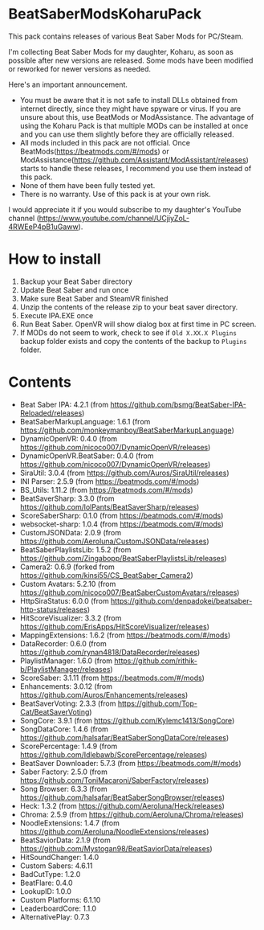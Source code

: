 # BeatSaberModsKoharuPack
This pack contains releases of various Beat Saber Mods for PC/Steam.

I'm collecting Beat Saber Mods for my daughter, Koharu, as soon as possible after new versions are released.
Some mods have been modified or reworked for newer versions as needed.

Here's an important announcement.
* You must be aware that it is not safe to install DLLs obtained from internet directly, since they might have spyware or virus. If you are unsure about this, use BeatMods or ModAssistance.  The advantage of using the Koharu Pack is that multiple MODs can be installed at once and you can use them slightly before they are officially released.
* All mods included in this pack are not official. Once BeatMods(https://beatmods.com/#/mods) or ModAssistance(https://github.com/Assistant/ModAssistant/releases) starts to handle these releases, I recommend you use them instead of this pack.
* None of them have been fully tested yet.
* There is no warranty. Use of this pack is at your own risk.

I would appreciate it if you would subscribe to my daughter's YouTube channel (https://www.youtube.com/channel/UCjiyZoL-4RWEeP4pB1uGaww).

# How to install

1. Backup your Beat Saber directory
2. Update Beat Saber and run once
3. Make sure Beat Saber and SteamVR finished
4. Unzip the contents of the release zip to your beat saver directory.
5. Execute IPA.EXE once
6. Run Beat Saber. OpenVR will show dialog box at first time in PC screen.
7. If MODs do not seem to work, check to see if `Old X.XX.X Plugins` backup folder exists and copy the contents of the backup to `Plugins` folder.

# Contents

* Beat Saber IPA: 4.2.1 (from https://github.com/bsmg/BeatSaber-IPA-Reloaded/releases)
* BeatSaberMarkupLanguage: 1.6.1 (from https://github.com/monkeymanboy/BeatSaberMarkupLanguage)
* DynamicOpenVR: 0.4.0 (from https://github.com/nicoco007/DynamicOpenVR/releases)
* DynamicOpenVR.BeatSaber: 0.4.0 (from https://github.com/nicoco007/DynamicOpenVR/releases)
* SiraUtil: 3.0.4 (from https://github.com/Auros/SiraUtil/releases)
* INI Parser: 2.5.9 (from https://beatmods.com/#/mods)
* BS_Utils: 1.11.2 (from https://beatmods.com/#/mods)
* BeatSaverSharp: 3.3.0 (from https://github.com/lolPants/BeatSaverSharp/releases)
* ScoreSaberSharp: 0.1.0 (from https://beatmods.com/#/mods)
* websocket-sharp: 1.0.4 (from https://beatmods.com/#/mods)
* CustomJSONData: 2.0.9 (from https://github.com/Aeroluna/CustomJSONData/releases)
* BeatSaberPlaylistsLib: 1.5.2 (from https://github.com/Zingabopp/BeatSaberPlaylistsLib/releases)
* Camera2: 0.6.9 (forked from https://github.com/kinsi55/CS_BeatSaber_Camera2)
* Custom Avatars: 5.2.10 (from https://github.com/nicoco007/BeatSaberCustomAvatars/releases)
* HttpSiraStatus: 6.0.0 (from https://github.com/denpadokei/beatsaber-http-status/releases)
* HitScoreVisualizer: 3.3.2 (from https://github.com/ErisApps/HitScoreVisualizer/releases)
* MappingExtensions: 1.6.2 (from https://beatmods.com/#/mods)
* DataRecorder: 0.6.0 (from https://github.com/rynan4818/DataRecorder/releases)
* PlaylistManager: 1.6.0 (from https://github.com/rithik-b/PlaylistManager/releases)
* ScoreSaber: 3.1.11 (from https://beatmods.com/#/mods)
* Enhancements: 3.0.12 (from https://github.com/Auros/Enhancements/releases)
* BeatSaverVoting: 2.3.3 (from https://github.com/Top-Cat/BeatSaverVoting)
* SongCore: 3.9.1 (from https://github.com/Kylemc1413/SongCore)
* SongDataCore: 1.4.6 (from https://github.com/halsafar/BeatSaberSongDataCore/releases)
* ScorePercentage: 1.4.9 (from https://github.com/Idlebawb/ScorePercentage/releases) 
* BeatSaver Downloader: 5.7.3 (from https://beatmods.com/#/mods)
* Saber Factory: 2.5.0 (from https://github.com/ToniMacaroni/SaberFactory/releases)
* Song Browser: 6.3.3 (from https://github.com/halsafar/BeatSaberSongBrowser/releases)
* Heck: 1.3.2 (from https://github.com/Aeroluna/Heck/releases)
* Chroma: 2.5.9 (from https://github.com/Aeroluna/Chroma/releases)
* NoodleExtensions: 1.4.7 (from https://github.com/Aeroluna/NoodleExtensions/releases)
* BeatSaviorData: 2.1.9 (from https://github.com/Mystogan98/BeatSaviorData/releases)
* HitSoundChanger: 1.4.0
* Custom Sabers: 4.6.11
* BadCutType: 1.2.0
* BeatFlare: 0.4.0
* LookupID: 1.0.0
* Custom Platforms: 6.1.10
* LeaderboardCore: 1.1.0
* AlternativePlay: 0.7.3


